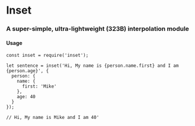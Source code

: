 # Inset

### A super-simple, ultra-lightweight (323B) interpolation module

#### Usage

```
const inset = require('inset');

let sentence = inset('Hi, My name is {person.name.first} and I am {person.age}', {
  person: {
    name: {
      first: 'Mike'
    },
    age: 40
  }
});

// Hi, My name is Mike and I am 40'
```

